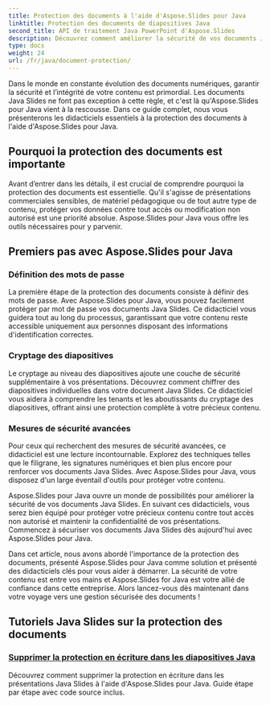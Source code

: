 ```yaml
---
title: Protection des documents à l'aide d'Aspose.Slides pour Java
linktitle: Protection des documents de diapositives Java
second_title: API de traitement Java PowerPoint d'Aspose.Slides
description: Découvrez comment améliorer la sécurité de vos documents Java Slides avec Aspose.Slides. Explorez des didacticiels étape par étape pour la protection des documents.
type: docs
weight: 24
url: /fr/java/document-protection/
---
```

Dans le monde en constante évolution des documents numériques, garantir la sécurité et l’intégrité de votre contenu est primordial. Les documents Java Slides ne font pas exception à cette règle, et c'est là qu'Aspose.Slides pour Java vient à la rescousse. Dans ce guide complet, nous vous présenterons les didacticiels essentiels à la protection des documents à l'aide d'Aspose.Slides pour Java.

## Pourquoi la protection des documents est importante

Avant d’entrer dans les détails, il est crucial de comprendre pourquoi la protection des documents est essentielle. Qu'il s'agisse de présentations commerciales sensibles, de matériel pédagogique ou de tout autre type de contenu, protéger vos données contre tout accès ou modification non autorisé est une priorité absolue. Aspose.Slides pour Java vous offre les outils nécessaires pour y parvenir.

## Premiers pas avec Aspose.Slides pour Java

### Définition des mots de passe

La première étape de la protection des documents consiste à définir des mots de passe. Avec Aspose.Slides pour Java, vous pouvez facilement protéger par mot de passe vos documents Java Slides. Ce didacticiel vous guidera tout au long du processus, garantissant que votre contenu reste accessible uniquement aux personnes disposant des informations d'identification correctes.

### Cryptage des diapositives

Le cryptage au niveau des diapositives ajoute une couche de sécurité supplémentaire à vos présentations. Découvrez comment chiffrer des diapositives individuelles dans votre document Java Slides. Ce didacticiel vous aidera à comprendre les tenants et les aboutissants du cryptage des diapositives, offrant ainsi une protection complète à votre précieux contenu.

###  Mesures de sécurité avancées

Pour ceux qui recherchent des mesures de sécurité avancées, ce didacticiel est une lecture incontournable. Explorez des techniques telles que le filigrane, les signatures numériques et bien plus encore pour renforcer vos documents Java Slides. Avec Aspose.Slides pour Java, vous disposez d'un large éventail d'outils pour protéger votre contenu.

Aspose.Slides pour Java ouvre un monde de possibilités pour améliorer la sécurité de vos documents Java Slides. En suivant ces didacticiels, vous serez bien équipé pour protéger votre précieux contenu contre tout accès non autorisé et maintenir la confidentialité de vos présentations. Commencez à sécuriser vos documents Java Slides dès aujourd'hui avec Aspose.Slides pour Java.

Dans cet article, nous avons abordé l'importance de la protection des documents, présenté Aspose.Slides pour Java comme solution et présenté des didacticiels clés pour vous aider à démarrer. La sécurité de votre contenu est entre vos mains et Aspose.Slides for Java est votre allié de confiance dans cette entreprise. Alors lancez-vous dès maintenant dans votre voyage vers une gestion sécurisée des documents !

## Tutoriels Java Slides sur la protection des documents
### [Supprimer la protection en écriture dans les diapositives Java](./remove-write-protection-in-java-slides/)
Découvrez comment supprimer la protection en écriture dans les présentations Java Slides à l'aide d'Aspose.Slides pour Java. Guide étape par étape avec code source inclus.